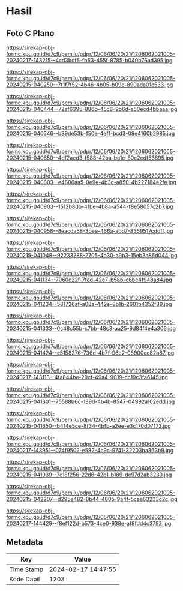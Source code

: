 # Hasil

## Foto C Plano

https://sirekap-obj-formc.kpu.go.id/d7c9/pemilu/pdpr/12/06/06/20/21/1206062021005-20240217-143215--4cd3bdf5-fb63-455f-9785-b040b76ad395.jpg

https://sirekap-obj-formc.kpu.go.id/d7c9/pemilu/pdpr/12/06/06/20/21/1206062021005-20240215-040250--7f1f7f52-4b46-4b05-b09e-890ada01c533.jpg

https://sirekap-obj-formc.kpu.go.id/d7c9/pemilu/pdpr/12/06/06/20/21/1206062021005-20240215-040444--72af6395-886b-45c8-9b6d-a50ecd4bbaaa.jpg

https://sirekap-obj-formc.kpu.go.id/d7c9/pemilu/pdpr/12/06/06/20/21/1206062021005-20240215-040546--b39de53b-f50e-4ef1-bcd3-08e4160b2985.jpg

https://sirekap-obj-formc.kpu.go.id/d7c9/pemilu/pdpr/12/06/06/20/21/1206062021005-20240215-040650--4df2aed3-f588-42ba-ba1c-80c2cdf53895.jpg

https://sirekap-obj-formc.kpu.go.id/d7c9/pemilu/pdpr/12/06/06/20/21/1206062021005-20240215-040803--e4606aa5-0e9e-4b3c-a850-4b227184e2fe.jpg

https://sirekap-obj-formc.kpu.go.id/d7c9/pemilu/pdpr/12/06/06/20/21/1206062021005-20240215-040903--1512b8db-41be-4b8a-a544-f8e58057c2b7.jpg

https://sirekap-obj-formc.kpu.go.id/d7c9/pemilu/pdpr/12/06/06/20/21/1206062021005-20240215-040958--8eacda58-3bee-466a-abd7-8359517cddff.jpg

https://sirekap-obj-formc.kpu.go.id/d7c9/pemilu/pdpr/12/06/06/20/21/1206062021005-20240215-041048--92233288-2705-4b30-a9b3-15eb3a86d044.jpg

https://sirekap-obj-formc.kpu.go.id/d7c9/pemilu/pdpr/12/06/06/20/21/1206062021005-20240215-041134--7060c22f-7fcd-42e7-b58b-c6be4f948a84.jpg

https://sirekap-obj-formc.kpu.go.id/d7c9/pemilu/pdpr/12/06/06/20/21/1206062021005-20240215-041234--581726af-a08a-442e-8b1b-2601b4352f39.jpg

https://sirekap-obj-formc.kpu.go.id/d7c9/pemilu/pdpr/12/06/06/20/21/1206062021005-20240215-041333--0c48c55b-c7bb-48c3-aa25-9d84f4e4a306.jpg

https://sirekap-obj-formc.kpu.go.id/d7c9/pemilu/pdpr/12/06/06/20/21/1206062021005-20240215-041424--c5158276-736d-4b7f-96e2-08900cc82b87.jpg

https://sirekap-obj-formc.kpu.go.id/d7c9/pemilu/pdpr/12/06/06/20/21/1206062021005-20240217-143113--4fa844be-29cf-49a4-9019-cc19c3fa6145.jpg

https://sirekap-obj-formc.kpu.go.id/d7c9/pemilu/pdpr/12/06/06/20/21/1206062021005-20240215-041601--75588b6c-139d-4b4b-8547-04992a102edd.jpg

https://sirekap-obj-formc.kpu.go.id/d7c9/pemilu/pdpr/12/06/06/20/21/1206062021005-20240215-041650--b414e5ce-8f34-4bfb-a2ee-e3c170d07173.jpg

https://sirekap-obj-formc.kpu.go.id/d7c9/pemilu/pdpr/12/06/06/20/21/1206062021005-20240217-143951--074f9502-e582-4c9c-9741-32203ba363b9.jpg

https://sirekap-obj-formc.kpu.go.id/d7c9/pemilu/pdpr/12/06/06/20/21/1206062021005-20240215-041939--7c18f256-22d6-42b1-b189-de97d2ab3230.jpg

https://sirekap-obj-formc.kpu.go.id/d7c9/pemilu/pdpr/12/06/06/20/21/1206062021005-20240215-042207--d295e482-8b44-4805-9a4f-5caa63233c2c.jpg

https://sirekap-obj-formc.kpu.go.id/d7c9/pemilu/pdpr/12/06/06/20/21/1206062021005-20240217-144429--f8ef122d-b573-4ce0-938e-af8fdd4c3792.jpg


## Metadata

| Key        | Value               |
| ---------- | ------------------- |
| Time Stamp | 2024-02-17 14:47:55 |
| Kode Dapil | 1203                |



